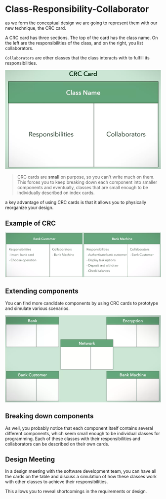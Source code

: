 # Class-Responsibility-Collaborator
as we form the conceptual design we are going to represent them with our new technique, the CRC card.

A CRC card has three sections. The top of the card has the class name. On the left are the responsibilities of the class, and on the right, you list collaborators. 

`Collaborators` are other classes that the class interacts with to fulfill its responsibilities.

![](/img/crc-card.png)

>CRC cards are **small** on purpose, so you can't write much on them. This forces you to keep breaking down each component into smaller components and eventually, classes that are small enough to be individually described on index cards. 

a key advantage of using CRC cards is that it allows you to physically reorganize your design. 

## Example of CRC
![](/img/crc-ex.png)

## Extending components
You can find more candidate components by using CRC cards to prototype and simulate various scenarios.

![](/img/expand-crc.png)

## Breaking down components
As well, you probably notice that each component itself contains several different components, which seem small enough to be individual classes for programming. Each of these classes with their responsibilities and collaborators can be described on their own cards.

## Design Meeting
In a design meeting with the software development team, you can have all the cards on the table and discuss a simulation of how these classes work with other classes to achieve their responsibilities.

This allows you to reveal shortcomings in the requirements or design.